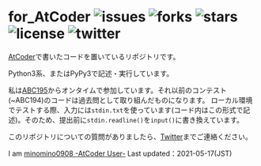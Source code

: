 # for_AtCoder ![issues](https://img.shields.io/github/issues/PyRadiolarus/for_AtCoder?style=plastic) ![forks](https://img.shields.io/github/forks/PyRadiolarus/for_AtCoder?style=plastic) ![stars](https://img.shields.io/github/stars/PyRadiolarus/for_AtCoder?style=plastic) ![license](https://img.shields.io/github/license/PyRadiolarus/for_AtCoder?style=plastic) ![twitter](https://img.shields.io/twitter/url?style=social&url=https%3A%2F%2Ftwitter.com%2F4voltex%2F)

[AtCoder](https://atcoder.jp/home)で書いたコードを置いているリポジトリです。

Python3系、またはPyPy3で記述・実行しています。

私は[ABC195](https://atcoder.jp/contests/abc195)からオンタイムで参加しています。それ以前のコンテスト(~ABC194)のコードは過去問として取り組んだものになります。
ローカル環境でテストする際、入力には`stdin.txt`を使っています(コード内はこの形式で記述)。そのため、提出前に`stdin.readline()`を`input()`に書き換えています。

このリポジトリについての質問がありましたら、[Twitter](https://www.twitter.com/4voltex/)までご連絡ください。


I am [minomino0908 -AtCoder User-](https://atcoder.jp/users/minomino0908)
Last updated：2021-05-17(JST)
